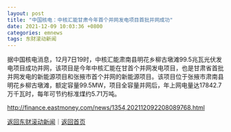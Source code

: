 ```yaml
---
layout: post
title: "中国核电：中核汇能甘肃今年首个并网发电项目首批并网成功"
date: 2021-12-09 10:03:36 +0800
categories: emnews
tags: 东财滚动新闻
---
```


据中国核电消息，12月7日19时，中核汇能肃南县明花乡柳古墩滩99.5兆瓦光伏发电项目成功并网，该项目是今年中核汇能在甘首个并网发电项目，也是甘肃省首批并网发电的新能源项目和张掖市首个并网的新能源项目。该项目位于张掖市肃南县明花乡柳古墩滩，额定容量99.5MW，项目全容量并网后，年上网电量达17842.7万千瓦时，每年可节约标准煤约5.71万吨。

<http://finance.eastmoney.com/news/1354,202112092208089768.html>

[返回东财滚动新闻](//finews.withounder.com/emnews/)｜[返回首页](//finews.withounder.com/)